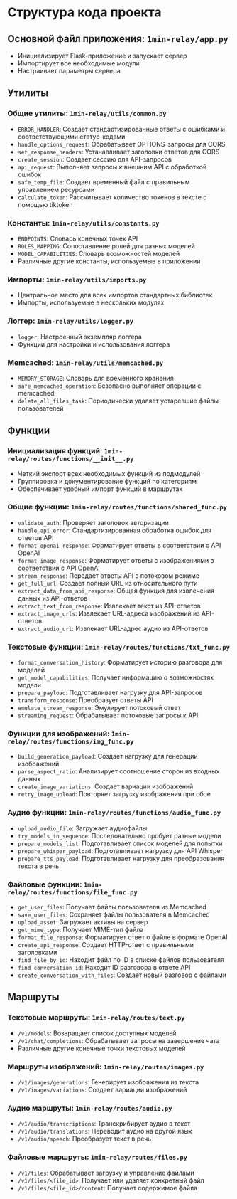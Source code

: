 # Структура кода проекта

## Основной файл приложения: `1min-relay/app.py`
- Инициализирует Flask-приложение и запускает сервер
- Импортирует все необходимые модули
- Настраивает параметры сервера

## Утилиты

### Общие утилиты: `1min-relay/utils/common.py`
- `ERROR_HANDLER`: Создает стандартизированные ответы с ошибками и соответствующими статус-кодами
- `handle_options_request`: Обрабатывает OPTIONS-запросы для CORS
- `set_response_headers`: Устанавливает заголовки ответов для CORS
- `create_session`: Создает сессию для API-запросов
- `api_request`: Выполняет запросы к внешним API с обработкой ошибок
- `safe_temp_file`: Создает временный файл с правильным управлением ресурсами
- `calculate_token`: Рассчитывает количество токенов в тексте с помощью tiktoken

### Константы: `1min-relay/utils/constants.py`
- `ENDPOINTS`: Словарь конечных точек API
- `ROLES_MAPPING`: Сопоставление ролей для разных моделей
- `MODEL_CAPABILITIES`: Словарь возможностей моделей
- Различные другие константы, используемые в приложении

### Импорты: `1min-relay/utils/imports.py`
- Центральное место для всех импортов стандартных библиотек
- Импорты, используемые в нескольких модулях

### Логгер: `1min-relay/utils/logger.py`
- `logger`: Настроенный экземпляр логгера
- Функции для настройки и использования логгера

### Memcached: `1min-relay/utils/memcached.py`
- `MEMORY_STORAGE`: Словарь для временного хранения
- `safe_memcached_operation`: Безопасно выполняет операции с memcached
- `delete_all_files_task`: Периодически удаляет устаревшие файлы пользователей

## Функции

### Инициализация функций: `1min-relay/routes/functions/__init__.py`
- Четкий экспорт всех необходимых функций из подмодулей
- Группировка и документирование функций по категориям
- Обеспечивает удобный импорт функций в маршрутах

### Общие функции: `1min-relay/routes/functions/shared_func.py`
- `validate_auth`: Проверяет заголовок авторизации
- `handle_api_error`: Стандартизированная обработка ошибок для ответов API
- `format_openai_response`: Форматирует ответы в соответствии с API OpenAI
- `format_image_response`: Форматирует ответы с изображениями в соответствии с API OpenAI
- `stream_response`: Передает ответы API в потоковом режиме
- `get_full_url`: Создает полный URL из относительного пути
- `extract_data_from_api_response`: Общая функция для извлечения данных из API-ответов
- `extract_text_from_response`: Извлекает текст из API-ответов
- `extract_image_urls`: Извлекает URL-адреса изображений из API-ответов
- `extract_audio_url`: Извлекает URL-адрес аудио из API-ответов

### Текстовые функции: `1min-relay/routes/functions/txt_func.py`
- `format_conversation_history`: Форматирует историю разговора для моделей
- `get_model_capabilities`: Получает информацию о возможностях модели
- `prepare_payload`: Подготавливает нагрузку для API-запросов
- `transform_response`: Преобразует ответы API
- `emulate_stream_response`: Эмулирует потоковый ответ
- `streaming_request`: Обрабатывает потоковые запросы к API

### Функции для изображений: `1min-relay/routes/functions/img_func.py`
- `build_generation_payload`: Создает нагрузку для генерации изображений
- `parse_aspect_ratio`: Анализирует соотношение сторон из входных данных
- `create_image_variations`: Создает вариации изображений
- `retry_image_upload`: Повторяет загрузку изображения при сбое

### Аудио функции: `1min-relay/routes/functions/audio_func.py`
- `upload_audio_file`: Загружает аудиофайлы
- `try_models_in_sequence`: Последовательно пробует разные модели
- `prepare_models_list`: Подготавливает список моделей для попытки
- `prepare_whisper_payload`: Подготавливает нагрузку для API Whisper
- `prepare_tts_payload`: Подготавливает нагрузку для преобразования текста в речь

### Файловые функции: `1min-relay/routes/functions/file_func.py`
- `get_user_files`: Получает файлы пользователя из Memcached
- `save_user_files`: Сохраняет файлы пользователя в Memcached
- `upload_asset`: Загружает активы на сервер
- `get_mime_type`: Получает MIME-тип файла
- `format_file_response`: Форматирует ответ о файле в формате OpenAI
- `create_api_response`: Создает HTTP-ответ с правильными заголовками
- `find_file_by_id`: Находит файл по ID в списке файлов пользователя
- `find_conversation_id`: Находит ID разговора в ответе API
- `create_conversation_with_files`: Создает новый разговор с файлами

## Маршруты

### Текстовые маршруты: `1min-relay/routes/text.py`
- `/v1/models`: Возвращает список доступных моделей
- `/v1/chat/completions`: Обрабатывает запросы на завершение чата
- Различные другие конечные точки текстовых моделей

### Маршруты изображений: `1min-relay/routes/images.py`
- `/v1/images/generations`: Генерирует изображения из текста
- `/v1/images/variations`: Создает вариации изображений

### Аудио маршруты: `1min-relay/routes/audio.py`
- `/v1/audio/transcriptions`: Транскрибирует аудио в текст
- `/v1/audio/translations`: Переводит аудио на другой язык
- `/v1/audio/speech`: Преобразует текст в речь

### Файловые маршруты: `1min-relay/routes/files.py`
- `/v1/files`: Обрабатывает загрузку и управление файлами
- `/v1/files/<file_id>`: Получает или удаляет конкретный файл
- `/v1/files/<file_id>/content`: Получает содержимое файла 
